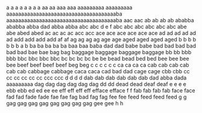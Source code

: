 a a
a a
a a
a a
aa aa
aaa aaa
aaaaaaaaa aaaaaaaaa
aaaaaaaaaaaaaaaaaaaaaaaaaaaaaaaaaaaaaba aaaaaaaaaaaaaaaaaaaaaaaaaaaaaaaaaaaaaba
aac aac
ab ab
ab ab
ababba ababba
abba dad
abba abba
abc abc d e f
abc abc
abc abc
abc abc
abe abe
abed abed
ac ac
ac ac
acc acc
ace ace
ace ace
ace ace
ad ad
ad ad
ad ad
add add
add add
af af
ag ag
ag ag
age age
aged aged
aged aged
b b
b b
b b
b a b
ba ba
ba ba ba
baa baa
baba dad dad
babe babe
bad bad
bad bad
bad bad
bae bae
bag bag
baggage baggage
baggage baggage
bb bb
bbb bbb
bbc bbc
bbc bbc
bc bc
bc bc
be be
bead bead
bed bed
bee bee
bee bee
beef beef
beef beef
beg beg
c c
c c
c c
ca ca
ca ca
cab cab
cab cab
cab cab
cabbage cabbage
caca caca
cad bad dad
cage cage
cbb cbb
cc cc
cc cc
cc cc
ccc ccc
d d
d d
dab dab
dab dab
dab dab
dad abba
dada aaaaaaaaa
dag dag
dag dag
dag dag
dd dd
dead dead
deaf deaf
e e
e e
ebb ebb
ed ed
ee ee
eff eff
eff eff
efface efface
f f
fab fab
fab fab
face face
fad fad
fade fade
fae fae
fag bad
fag fag
fee fee
feed feed
feed feed
g g
gag gag
gag gag
gag gag
gag gag
gee gee
h h
